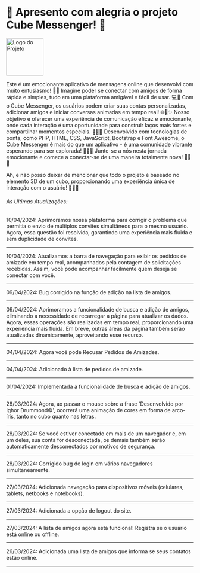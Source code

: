 <H1>🌟 Apresento com alegria o projeto Cube Messenger! 🚀 </H1>
<img src="https://i.ibb.co/LNm2BV7/icone.png" alt="Logo do Projeto" width="100" height="100" align="center">
<P>
Este é um emocionante aplicativo de mensagens online que desenvolvi com muito entusiasmo! 💬✨ Imagine poder se conectar com amigos de forma rápida e simples, tudo em uma plataforma amigável e fácil de   usar. 💻💬 Com o Cube Messenger, os usuários podem criar suas contas personalizadas, adicionar amigos e iniciar conversas animadas em tempo real! 🌐💬✨ Nosso objetivo é oferecer uma experiência de comunicação eficaz e emocionante, onde cada interação é uma oportunidade para construir laços mais fortes e compartilhar momentos especiais. 🌟💬✨ Desenvolvido com tecnologias de ponta, como PHP, HTML, CSS, JavaScript, Bootstrap e Font Awesome, o Cube Messenger é mais do que um aplicativo - é uma comunidade vibrante esperando para ser explorada! 🌈💬✨ Junte-se a nós nesta jornada emocionante e comece a conectar-se de uma maneira totalmente nova! 🚀💬✨ 
</P>
<p>
  Ah, e não posso deixar de mencionar que todo o projeto é baseado no elemento 3D de um cubo, proporcionando uma experiência única de interação com o usuário! 🔄🔷✨
</p>
<h6> As Ultimas Atualizações:</h6>
								<time>10/04/2024</time>: Aprimoramos nossa plataforma para corrigir o problema que permitia o envio de múltiplos convites simultâneos para o mesmo usuário. Agora, essa questão foi resolvida, 										garantindo uma experiência mais fluida e sem duplicidade de convites.
								<hr>									
								<time>10/04/2024</time>: Atualizamos a barra de navegação para exibir os pedidos de amizade em tempo real, acompanhados pela contagem de solicitações recebidas. Assim, você pode acompanhar facilmente 								quem deseja se conectar com você.
								<hr>
								<time>09/04/2024</time>: Bug corrigido na função de adição na lista de amigos.
								<hr>	
								<time>09/04/2024</time>: Aprimoramos a funcionalidade de busca e adição de amigos, eliminando a necessidade de recarregar a página para atualizar os dados. Agora, essas operações são realizadas em 									tempo real, proporcionando uma experiência mais fluida. 	Em breve, outras áreas da página também serão atualizadas dinamicamente, aproveitando esse recurso.
								<hr>
								<time>04/04/2024</time>: Agora você pode Recusar Pedidos de Amizades.
								<hr>
								<time>04/04/2024</time>: Adicionado à lista de pedidos de amizade.
								<hr>	
								<time>01/04/2024</time>: Implementada a funcionalidade de busca e adição de amigos.
								<hr>
								<time>28/03/2024</time>: Agora, ao passar o mouse sobre a frase 'Desenvolvido por Ighor Drummond©', ocorrerá uma animação de cores em forma de arco-íris, tanto no cubo quanto nas letras.
								<hr>							
								<time>28/03/2024</time>: Se você estiver conectado em mais de um navegador e, em um deles, sua conta for desconectada, os demais também serão automaticamente desconectados por motivos de segurança.
								<hr>
								<time>28/03/2024</time>: Corrigido bug de login em vários navegadores simultaneamente.
								<hr>															
								<time>27/03/2024</time>: Adicionada navegação para dispositivos móveis (celulares, tablets, netbooks e notebooks).
								<hr>								
								<time>27/03/2024</time>: Adicionada a opção de logout do site.
								<hr>
								<time>27/03/2024</time>: A lista de amigos agora está funcional! Registra se o usuário está online ou offline.
								<hr>								
								<time>26/03/2024</time>: Adicionada uma lista de amigos que informa se seus contatos estão online.
								<hr>

																		

<!--
<h5 style="color: red">Importante! A versão do site pode não corresponder com a versão mais atual do GitHub além de apresentar bugs por questão do site ao qual hospeda a aplicação.</h5>
<h6>Para Acessar o Projeto, clique no link abaixo: </h6>
<A HREF='http://cubemensseger.x10.bz'>Acessar o Site</A>
<div style="text-align: center;">
  <h6 >Desenvolvido Por Ighor Drummond</h6>
</div>
-->
